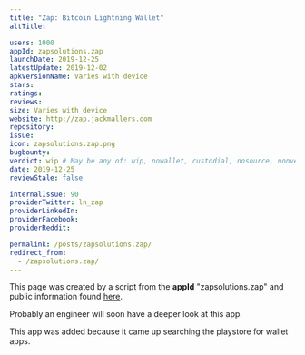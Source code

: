 ```yaml
---
title: "Zap: Bitcoin Lightning Wallet"
altTitle: 

users: 1000
appId: zapsolutions.zap
launchDate: 2019-12-25
latestUpdate: 2019-12-02
apkVersionName: Varies with device
stars: 
ratings: 
reviews: 
size: Varies with device
website: http://zap.jackmallers.com
repository: 
issue: 
icon: zapsolutions.zap.png
bugbounty: 
verdict: wip # May be any of: wip, nowallet, custodial, nosource, nonverifiable, verifiable, bounty
date: 2019-12-25
reviewStale: false

internalIssue: 90
providerTwitter: ln_zap
providerLinkedIn: 
providerFacebook: 
providerReddit: 

permalink: /posts/zapsolutions.zap/
redirect_from:
  - /zapsolutions.zap/
---
```



This page was created by a script from the **appId** "zapsolutions.zap" and public
information found
[here](https://play.google.com/store/apps/details?id=zapsolutions.zap).

Probably an engineer will soon have a deeper look at this app.

This app was added because it came up searching the playstore for wallet apps.
